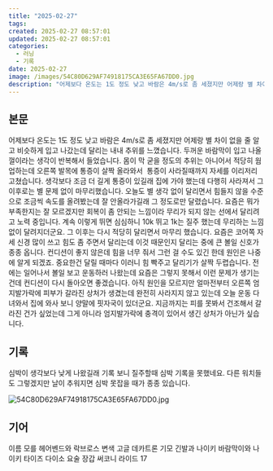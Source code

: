 ```yaml
---
title: "2025-02-27"
tags:
created: 2025-02-27 08:57:01
updated: 2025-02-27 08:57:01
categories:
  - 러닝
  - 기록
date: 2025-02-27
image: /images/54C80D629AF74918175CA3E65FA67DD0.jpg
description: "어제보다 온도는 1도 정도 낮고 바람은 4m/s로 좀 세졌지만 어제랑 별 차이 없을 줄 알고 비슷하게 입고 나갔는데 달리는 내내 추위를 느꼈습니다. 두꺼운 바람막이 입고 나올껄이라는 생각이 반복해서 들었습니다. 몸이 막 굳을 정도의 추위는 아니어서 적당히 웜업하는데 오른쪽 발목에 통증이"
---
```


## 본문

어제보다 온도는 1도 정도 낮고 바람은 4m/s로 좀 세졌지만 어제랑 별 차이 없을 줄 알고 비슷하게 입고 나갔는데 달리는 내내 추위를 느꼈습니다. 두꺼운 바람막이 입고 나올껄이라는 생각이 반복해서 들었습니다.
몸이 막 굳을 정도의 추위는 아니어서 적당히 웜업하는데 오른쪽 발목에 통증이 살짝 올라와서  통증이 사라질때까지 자세를 이리저리 고쳤습니다. 생각보다 조금 더 길게 통증이 있길래 집에 가야 했는데 다행히 사라져서 그 이후로는 별 문제 없이 마무리했습니다.
오늘도 별 생각 없이 달리면서 힘들지 않을 수준으로 조금씩 속도를 올려봤는데 잘 안올라가길래 그 정도로만 달렸습니다. 요즘은 뭐가 부족한지는 잘 모르겠지만 회복이 좀 안되는 느낌이라 무리가 되지 않는 선에서 달리려고 노력 중입니다. 계속 이렇게 뛰면 심심하니 10k 뛰고 1k는 질주 했는데 무리하는 느낌 없이 달려지더군요. 그 이후는 다시 적당히 달리면서 마무리 했습니다.
요즘은 코어쪽 자세 신경 많이 쓰고 힘도 좀 주면서 달리는데 이것 때문인지 달리는 중에 큰 볼일 신호가 종종 옵니다. 컨디션이 좋지 않은데 힘을 너무 줘서 그런 걸 수도 있긴 한데 원인은 나중에 알게 되겠죠. 중요한건 달릴 때마다 이러니 힘 빡주고 달리기가 살짝 두렵습니다.
전에는 일어나서 볼일 보고 운동하러 나왔는데 요즘은 그렇지 못해서 이런 문제가 생기는건데 컨디션이 다시 돌아오면 좋겠습니다.
아직 원인을 모르지만 얼마전부터 오른쪽 엄지발가락에 피부가 갈라진 상처가 생겼는데 완전히 사라지지 않고 있는데 오늘 운동 다녀와서 집에 와사 보니 양말에 핏자국이 있더군요. 지금까지는 피를 못봐서 건조해서 갈라진 건가 싶었는데 그게 아니라 엄지발가락에 충격이 있어서 생긴 상처가 아닌가 싶습니다.

## 기록

심박이 생각보다 낮게 나왔길래 기록 보니 질주할때 심박 기록을 못했네요. 다른 워치들도 그렇겠지만 날이 추워지면 심박 못잡을 때가 종종 있습니다.

 
 ![54C80D629AF74918175CA3E65FA67DD0.jpg](/images/54C80D629AF74918175CA3E65FA67DD0.jpg)
 
 

## 기어

이름 모를 헤어벤드와 락브로스 변색 고글
데카트론 기모 긴발과 나이키 바람막이와 나이키 타이즈
다이소 요술 장갑
써코니 라이드 17
